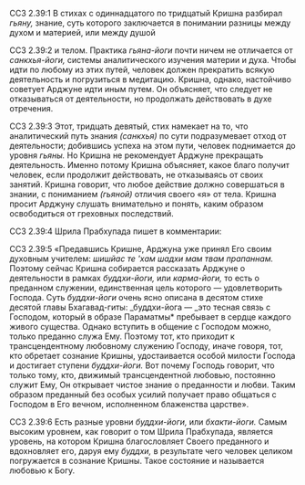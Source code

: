 ССЗ 2.39:1	В стихах с одиннадцатого по тридцатый Кришна разбирал _гьяну,_ знание, суть которого заключается в понимании разницы между духом и материей, или между душой

ССЗ 2.39:2	и телом. Практика _гьяна-йоги_ почти ничем не отличается от _санкхья-йоги,_ системы аналитического изучения материи и духа. Чтобы идти по любому из этих путей, человек должен прекратить всякую деятельность и погрузиться в медитацию. Кришна, однако, настойчиво советует Арджуне идти иным путем. Он объясняет, что следует не отказываться от деятельности, но продолжать действовать в духе отречения.

ССЗ 2.39:3	Этот, тридцать девятый, стих намекает на то, что аналитический путь знания _(санкхья)_ по сути подразумевает отход от деятельности; добившись успеха на этом пути, человек поднимается до уровня _гьяны._ Но Кришна не рекомендует Арджуне прекращать деятельность. Именно потому Кришна объясняет, какое благо получит человек, если продолжит действовать, не отказываясь от своих занятий. Кришна говорит, что любое действие должно совершаться в знании, с пониманием _(гьяной)_ отличия своего «я» от тела. Кришна просит Арджуну слушать внимательно и понять, каким образом освободиться от греховных последствий.

ССЗ 2.39:4	Шрила Прабхупада пишет в комментарии:

ССЗ 2.39:5	«Предавшись Кришне, Арджуна уже принял Его своим духовным учителем: _шишйас те 'хам шадхи мам твам прапаннам._ Поэтому сейчас Кришна собирается рассказать Арджуне о деятельности в рамках _буддхи-йоги,_ или _карма-йоги,_ то есть о преданном служении, единственная цель которого — удовлетворить Господа. Суть _буддхи-йоги_ очень ясно описана в десятом стихе десятой главы Бхагавад-гиты: _буддхи-йога — _это тесная связь с Господом, который в образе Параматмы\* пребывает в сердце каждого живого существа. Однако вступить в общение с Господом можно, только преданно служа Ему. Поэтому тот, кто приходит к трансцендентному любовному служению Господу, иначе говоря, тот, кто обретает сознание Кришны, удостаивается особой милости Господа и достигает ступени _буддхи-йоги._ Вот почему Господь говорит, что только тому, кто, движимый трансцендентной любовью, постоянно служит Ему, Он открывает чистое знание о преданности и любви. Таким образом преданный без особых усилий получает право общаться с Господом в Его вечном, исполненном блаженства царстве».

ССЗ 2.39:6	Есть разные уровни _буддхи-йоги,_ или _бхакти-йоги._ Самым высоким уровнем, как говорит о том Шрила Прабхупада, является уровень, на котором Кришна благословляет Своего преданного и вдохновляет его, даруя ему _буддхи,_ в результате чего человек целиком погружается в сознание Кришны. Такое состояние и называется любовью к Богу.